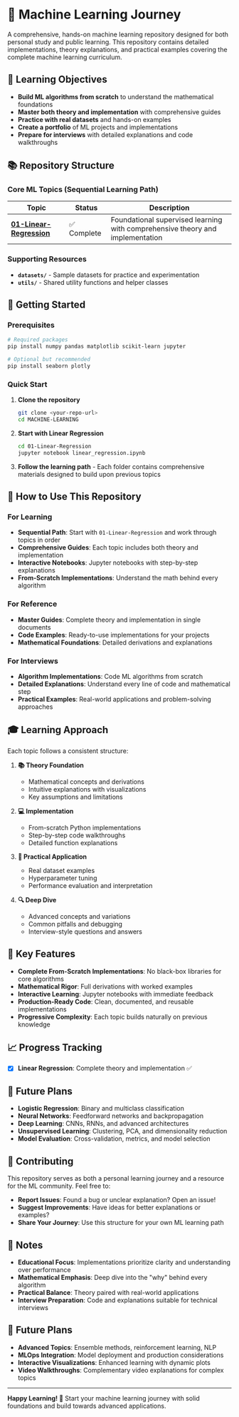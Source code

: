 # 🤖 Machine Learning Journey

A comprehensive, hands-on machine learning repository designed for both personal study and public learning. This repository contains detailed implementations, theory explanations, and practical examples covering the complete machine learning curriculum.

## 🎯 Learning Objectives

- **Build ML algorithms from scratch** to understand the mathematical foundations
- **Master both theory and implementation** with comprehensive guides
- **Practice with real datasets** and hands-on examples
- **Create a portfolio** of ML projects and implementations
- **Prepare for interviews** with detailed explanations and code walkthroughs

## 📚 Repository Structure

### Core ML Topics (Sequential Learning Path)

| Topic | Status | Description |
|-------|--------|-------------|
| **[01-Linear-Regression](./01-Linear-Regression/)** | ✅ Complete | Foundational supervised learning with comprehensive theory and implementation |

### Supporting Resources

- **`datasets/`** - Sample datasets for practice and experimentation
- **`utils/`** - Shared utility functions and helper classes

## 🚀 Getting Started

### Prerequisites

```bash
# Required packages
pip install numpy pandas matplotlib scikit-learn jupyter

# Optional but recommended
pip install seaborn plotly
```

### Quick Start

1. **Clone the repository**
   ```bash
   git clone <your-repo-url>
   cd MACHINE-LEARNING
   ```

2. **Start with Linear Regression**
   ```bash
   cd 01-Linear-Regression
   jupyter notebook linear_regression.ipynb
   ```

3. **Follow the learning path** - Each folder contains comprehensive materials designed to build upon previous topics

## 📖 How to Use This Repository

### For Learning
- **Sequential Path**: Start with `01-Linear-Regression` and work through topics in order
- **Comprehensive Guides**: Each topic includes both theory and implementation
- **Interactive Notebooks**: Jupyter notebooks with step-by-step explanations
- **From-Scratch Implementations**: Understand the math behind every algorithm

### For Reference
- **Master Guides**: Complete theory and implementation in single documents
- **Code Examples**: Ready-to-use implementations for your projects
- **Mathematical Foundations**: Detailed derivations and explanations

### For Interviews
- **Algorithm Implementations**: Code ML algorithms from scratch
- **Detailed Explanations**: Understand every line of code and mathematical step
- **Practical Examples**: Real-world applications and problem-solving approaches

## 🎓 Learning Approach

Each topic follows a consistent structure:

1. **📚 Theory Foundation**
   - Mathematical concepts and derivations
   - Intuitive explanations with visualizations
   - Key assumptions and limitations

2. **💻 Implementation**
   - From-scratch Python implementations
   - Step-by-step code walkthroughs
   - Detailed function explanations

3. **🧪 Practical Application**
   - Real dataset examples
   - Hyperparameter tuning
   - Performance evaluation and interpretation

4. **🔍 Deep Dive**
   - Advanced concepts and variations
   - Common pitfalls and debugging
   - Interview-style questions and answers

## 🌟 Key Features

- **Complete From-Scratch Implementations**: No black-box libraries for core algorithms
- **Mathematical Rigor**: Full derivations with worked examples
- **Interactive Learning**: Jupyter notebooks with immediate feedback
- **Production-Ready Code**: Clean, documented, and reusable implementations
- **Progressive Complexity**: Each topic builds naturally on previous knowledge

## 📈 Progress Tracking

- [x] **Linear Regression**: Complete theory and implementation ✅

## 🔮 Future Plans

- **Logistic Regression**: Binary and multiclass classification
- **Neural Networks**: Feedforward networks and backpropagation  
- **Deep Learning**: CNNs, RNNs, and advanced architectures
- **Unsupervised Learning**: Clustering, PCA, and dimensionality reduction
- **Model Evaluation**: Cross-validation, metrics, and model selection

## 🤝 Contributing

This repository serves as both a personal learning journey and a resource for the ML community. Feel free to:

- **Report Issues**: Found a bug or unclear explanation? Open an issue!
- **Suggest Improvements**: Have ideas for better explanations or examples?
- **Share Your Journey**: Use this structure for your own ML learning path

## 📝 Notes

- **Educational Focus**: Implementations prioritize clarity and understanding over performance
- **Mathematical Emphasis**: Deep dive into the "why" behind every algorithm
- **Practical Balance**: Theory paired with real-world applications
- **Interview Preparation**: Code and explanations suitable for technical interviews

## 🔮 Future Plans

- **Advanced Topics**: Ensemble methods, reinforcement learning, NLP
- **MLOps Integration**: Model deployment and production considerations
- **Interactive Visualizations**: Enhanced learning with dynamic plots
- **Video Walkthroughs**: Complementary video explanations for complex topics

---

**Happy Learning! 🚀** Start your machine learning journey with solid foundations and build towards advanced applications.